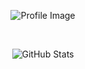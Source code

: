 <div align="center">

![Profile Image](https://massangooo.net/profile/massango.png)

<br>

![GitHub Stats](http://github-profile-summary-cards.vercel.app/api/cards/most-commit-language?username=massangoDa&theme=zenburn)

</div>

